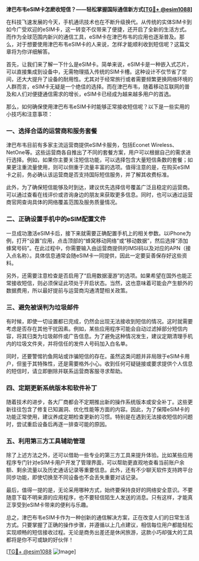 **津巴布韦eSIM卡怎麽收短信？——轻松掌握国际通信新方式[[TG💪+ @esim1088](https://t.me/s/esim1088)]**

在科技飞速发展的今天，手机通讯技术也在不断升级换代。从传统的实体SIM卡到如今广受欢迎的eSIM卡，这一转变不仅带来了便捷，还开启了全新的生活方式。而作为全球范围内新兴的通信工具，eSIM卡在津巴布韦的应用也逐渐普及。那么，对于想要使用津巴布韦eSIM卡的人来说，怎样才能顺利收到短信呢？这篇文章将为你详细解答。

首先，让我们来了解一下什么是eSIM卡。简单来说，eSIM卡是一种嵌入式芯片，可以直接集成到设备中，无需物理插入传统的SIM卡槽。这种设计不仅节省了空间，还大大提升了设备的耐用性。尤其对于经常旅行或者需要频繁更换网络环境的人群而言，eSIM卡无疑是一个绝佳的选择。而在津巴布韦，随着移动互联网的普及和人们对便捷通信需求的增长，eSIM卡已经成为越来越多用户的首选。

那么，如何确保使用津巴布韦eSIM卡时能够正常接收短信呢？以下是一些实用的小技巧和注意事项：

### 一、选择合适的运营商和服务套餐

津巴布韦目前有多家主流运营商提供eSIM卡服务，包括Econet Wireless、NetOne等。这些运营商各自推出了不同的套餐方案，用户可以根据自己的需求进行选择。例如，如果你主要关注短信功能，可以选择包含大量短信条数的套餐；如果更注重流量使用，则可以侧重于流量丰富的选项。值得注意的是，在购买eSIM卡之前，务必确认该运营商是否支持国际短信服务，并了解其收费标准。

此外，为了确保短信能够及时到达，建议优先选择信号覆盖广泛且稳定的运营商。可以通过查看在线评价或咨询身边的朋友来获取更多信息。同时，也可以通过运营商官网查询具体的网络覆盖范围及服务质量情况。

### 二、正确设置手机中的eSIM配置文件

一旦成功激活eSIM卡后，接下来就需要正确配置手机上的相关参数。以iPhone为例，打开“设置”应用，点击顶部的“蜂窝移动网络”或“移动数据”，然后选择“添加蜂窝号码”。在此过程中，你需要输入由运营商提供的IMSI码以及对应的APN（接入点名称）。具体信息通常会随eSIM卡一同提供，因此一定要妥善保存好这些资料。

另外，还需要注意检查是否启用了“启用数据漫游”的选项。如果希望在国外也能正常接收短信，则必须保证此项处于开启状态。当然，这也意味着可能会产生额外的数据费用，所以最好提前与运营商沟通清楚相关政策。

### 三、避免被误判为垃圾邮件

有时候，即使一切设置都已完成，仍然会出现无法接收到短信的情况。这时就需要考虑是否存在其他干扰因素。例如，某些应用程序可能会自动过滤掉部分短信内容，将其归类为垃圾邮件或广告信息。为了避免这种情况发生，建议定期清理手机内的垃圾文件夹，并将信任的发件人号码加入白名单。

同时，还要警惕钓鱼网站或诈骗短信的存在。虽然这类问题并非局限于eSIM卡用户，但鉴于其特殊性，还是需要格外小心。收到任何可疑链接或要求提供个人信息的短信时，请立即删除并联系运营商客服寻求帮助。

### 四、定期更新系统版本和软件补丁

随着技术的进步，各大厂商都会不定期推出新的操作系统版本或安全补丁。这些更新往往包含了修复已知漏洞、优化性能等方面的内容。因此，为了保障eSIM卡的功能正常使用，建议养成定期检查更新的习惯。特别是在遇到无法接收短信的问题时，尝试重启设备后再逐一排查可能的原因。

### 五、利用第三方工具辅助管理

除了上述方法之外，还可以借助一些专业的第三方工具来提升体验。比如某些应用程序专门针对eSIM卡用户开发了管理界面，可以帮助更直观地查看当前账户余额、剩余流量以及历史通话记录等重要信息。此外，还有不少聊天软件支持跨平台同步功能，即使切换至不同设备也不会丢失重要对话记录。

最后，值得一提的是，无论采用哪种方式，始终要保持良好的网络安全意识。不要随意下载不明来源的应用程序，也不要轻信陌生人发送的消息。只有这样，才能真正享受到eSIM卡带来的便利与乐趣。

总之，津巴布韦eSIM卡作为一种创新的通信解决方案，正在改变人们的日常生活方式。只要掌握了正确的操作步骤，并遵循以上几点建议，相信每位用户都能轻松实现顺畅的短信接收过程。无论是商务出差还是休闲旅游，这款小巧却强大的工具都将是你不可或缺的好伙伴！

[[TG💪+ @esim1088](https://t.me/s/esim1088) ![Image](https://i.postimg.cc/4NQfJmqS/Snipaste-2025-05-13-00-14-12.png)]